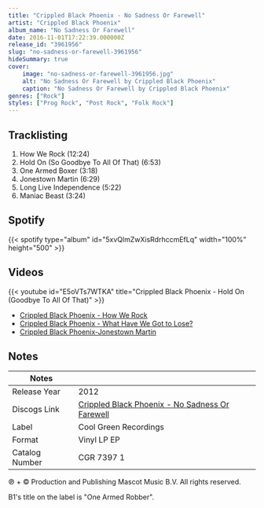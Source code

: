 ```yaml
---
title: "Crippled Black Phoenix - No Sadness Or Farewell"
artist: "Crippled Black Phoenix"
album_name: "No Sadness Or Farewell"
date: 2016-11-01T17:22:39.000000Z
release_id: "3961956"
slug: "no-sadness-or-farewell-3961956"
hideSummary: true
cover:
    image: "no-sadness-or-farewell-3961956.jpg"
    alt: "No Sadness Or Farewell by Crippled Black Phoenix"
    caption: "No Sadness Or Farewell by Crippled Black Phoenix"
genres: ["Rock"]
styles: ["Prog Rock", "Post Rock", "Folk Rock"]
---
```


## Tracklisting
1. How We Rock (12:24)
2. Hold On (So Goodbye To All Of That) (6:53)
3. One Armed Boxer (3:18)
4. Jonestown Martin (6:29)
5. Long Live Independence (5:22)
6. Maniac Beast (3:24)


## Spotify
{{< spotify type="album" id="5xvQlmZwXisRdrhccmEfLq" width="100%" height="500" >}}



## Videos
{{< youtube id="E5oVTs7WTKA" title="Crippled Black Phoenix - Hold On (Goodbye To All Of That)" >}}
- [Crippled Black Phoenix - How We Rock](https://www.youtube.com/watch?v=WCjrEUbQ7aI)
- [Crippled Black Phoenix - What Have We Got to Lose?](https://www.youtube.com/watch?v=TEioeVpQQQw)
- [Crippled Black Phoenix-Jonestown Martin](https://www.youtube.com/watch?v=cM-EGF5Pl8Q)

## Notes
| Notes          |             |
| ---------------| ----------- |
| Release Year   | 2012 |
| Discogs Link   | [Crippled Black Phoenix - No Sadness Or Farewell](https://www.discogs.com/release/3961956-Crippled-Black-Phoenix-No-Sadness-Or-Farewell) |
| Label          | Cool Green Recordings |
| Format         | Vinyl LP EP |
| Catalog Number | CGR 7397 1 |

℗ + © Production and Publishing Mascot Music B.V. All rights reserved.

B1's title on the label is "One Armed Robber".
